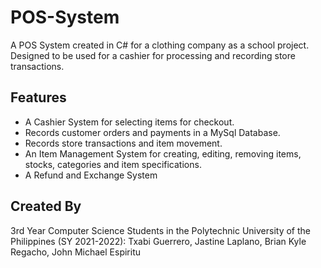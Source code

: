 # POS-System
 A POS System created in C# for a clothing company as a school project. Designed to be used for a cashier for processing and recording store transactions. 
 
 ## Features
* A Cashier System for selecting items for checkout. 
* Records customer orders and payments in a MySql Database.
* Records store transactions and item movement.
* An Item Management System for creating, editing, removing items, stocks, categories and item specifications.
* A Refund and Exchange System

## Created By
3rd Year Computer Science Students in the Polytechnic University of the Philippines (SY 2021-2022): Txabi Guerrero, Jastine Laplano, Brian Kyle Regacho, John Michael Espiritu